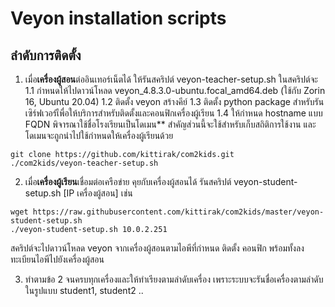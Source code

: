 # Veyon installation scripts
## ลำดับการติดตั้ง
1. เมื่อ**เครื่องผู้สอน**ต่ออินเทอร์เน็ตได้ ให้รันสคริปต์ veyon-teacher-setup.sh ในสคริปต์จะ
1.1 กำหนดให้ไปดาวน์โหลด veyon_4.8.3.0-ubuntu.focal_amd64.deb (ใช้กับ Zorin 16, Ubuntu 20.04) 
1.2 ติดตั้ง veyon สร้างคีย์ 
1.3 ติดตั้ง python package สำหรับรันเซิร์ฟเวอร์เืพื่อให้บริการสำหรับติดตั้งและคอนฟิกเครื่องผู้เรียน
1.4 ให้กำหนด hostname แบบ FQDN พิจารณาใช้ชื่อโรงเรียนเป็นโดเมน** สำคัญส่วนนี้จะใช้สำหรับเก็บสถิติการใช้งาน และโดเมนจะถูกนำไปใช้กำหนดให้เครื่องผู้เรียนด้วย
```
git clone https://github.com/kittirak/com2kids.git
./com2kids/veyon-teacher-setup.sh
```

2. เมื่อ**เครื่องผู้เรียน**เชื่อมต่อเครือข่าย คุยกับเครื่องผู้สอนได้ รันสคริปต์ veyon-student-setup.sh [IP เครื่องผู้สอน] เช่น 
```
wget https://raw.githubusercontent.com/kittirak/com2kids/master/veyon-student-setup.sh
./veyon-student-setup.sh 10.0.2.251 
```
สคริปต์จะไปดาวน์โหลด veyon จากเครื่องผู้สอนตามไอพีที่กำหนด ติดตั้ง คอนฟิก พร้อมทั้งลงทะเบียนไอพีไปยังเครื่องผู้สอน

3. ทำตามข้อ 2 จนครบทุกเครื่องและให้ทำเรียงตามลำดับเครื่อง เพราะระบบจะรันชื่อเครื่องตามลำดับในรูปแบบ student1, student2 ..

